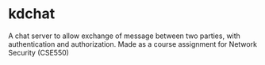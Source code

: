 # kdchat
A chat server to allow exchange of message between two parties, with authentication and authorization. Made as a course assignment for Network Security (CSE550)
